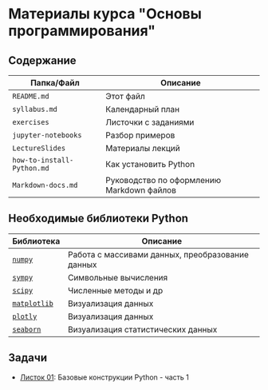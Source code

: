 # Материалы курса "Основы программирования"

## Содержание

| Папка/Файл |Описание|
|-|-|
|`README.md`|Этот файл|
|`syllabus.md`|Календарный план|
|`exercises`|Листочки с заданиями|
|`jupyter-notebooks`|Разбор примеров|
|`LectureSlides`|Материалы лекций|
|`how-to-install-Python.md`| Как установить Python|
|`Markdown-docs.md`|Руководство по оформлению Markdown файлов|

## Необходимые библиотеки Python

|Библиотека|Описание|
|-|-|
|[`numpy`](https://numpy.org)|Работа с массивами данных, преобразование данных|
|[`sympy`](https://www.sympy.org/en/index.html)|Символьные вычисления|
|[`scipy`](https://scipy.org/)|Численные методы и др|
|[`matplotlib`](https://matplotlib.org/)|Визуализация данных|
|[`plotly`](https://plotly.com/python/)|Визуализация данных|
|[`seaborn`](https://seaborn.pydata.org/)|Визуализация статистических данных|

## Задачи

- [Листок 01](https://github.com/alexanderlata/PythonBasics/blob/main/exercises/list01-basics.md): Базовые конструкции Python - часть 1